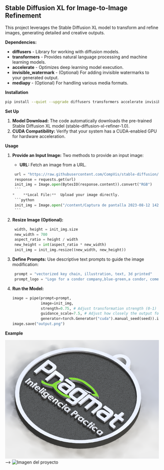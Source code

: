 
## Stable Diffusion XL for Image-to-Image Refinement

This project leverages the Stable Diffusion XL model to transform and refine images, generating detailed and creative outputs.

**Dependencies:**

* **diffusers** - Library for working with diffusion models. 
* **transformers** - Provides natural language processing and machine learning models.
* **accelerate** - Optimizes deep learning model execution.
* **invisible_watermark** - (Optional) For adding invisible watermarks to your generated output.
* **mediapy** - (Optional) For handling various media formats.

**Installation**

```bash 
pip install --quiet --upgrade diffusers transformers accelerate invisible_watermark mediapy
``` 

**Set Up**

1. **Model Download:** The code automatically downloads the pre-trained Stable Diffusion XL model (stable-diffusion-xl-refiner-1.0).
2. **CUDA Compatibility:** Verify that your system has a CUDA-enabled GPU for hardware acceleration.

**Usage**

1.  **Provide an Input Image:**  Two methods to provide an input image:
    *   **URL:**  Fetch an image from a URL.  
       ```python
        url = "https://raw.githubusercontent.com/CompVis/stable-diffusion/main/assets/stable-samples/img2img/sketch-mountains-input.jpg"
        response = requests.get(url)
        init_img = Image.open(BytesIO(response.content)).convert("RGB")
        ```
    *    **Local File:**  Upload your image directly.
        ```python
        init_img = Image.open("/content/Captura de pantalla 2023-08-12 142056.png") 
        ``` 
2. **Resize Image (Optional):**
   ```python
    width, height = init_img.size
    new_width = 700
    aspect_ratio = height / width
    new_height = int(aspect_ratio * new_width)
    init_img = init_img.resize((new_width, new_height))
   ```

3. **Define Prompts:** Use descriptive text prompts to guide the image modification:
   ```python
    prompt = "vectorized key chain, illustration, text, 3d printed"
    prompt_logo = "Logo for a condor company,blue-green,a condor, come to life,symmetrical,wild nature,illustration,vector art,logo design, text"
   ```

4. **Run the Model:**
    ```python
    image = pipe(prompt=prompt, 
                 image=init_img, 
                 strength=0.75, # Adjust transformation strength (0-1)
                 guidance_scale=7.5, # Adjust how closely the output follows the prompt
                 generator=torch.Generator("cuda").manual_seed(seed)).images[0] 
    image.save("output.png") 
    ```

**Example**

![Imagen del proyecto](./download.png) --> ![Imagen del proyecto](./download(1).png)


